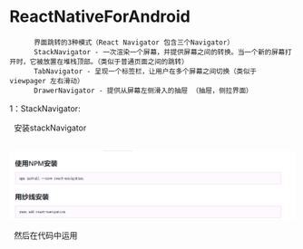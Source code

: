 # ReactNativeForAndroid


          界面跳转的3种模式（React Navigator 包含三个Navigator）
          StackNavigator - 一次渲染一个屏幕，并提供屏幕之间的转换。当一个新的屏幕打开时，它被放置在堆栈顶部。（类似于普通页面之间的跳转）
          TabNavigator - 呈现一个标签栏，让用户在多个屏幕之间切换（类似于 viewpager 左右滑动）
          DrawerNavigator - 提供从屏幕左侧滑入的抽屉 （抽屉，侧拉界面）
        
 
1：StackNavigator:

   安装stackNavigator
            
           ![](https://github.com/xiebinJava/ReactNativeForAndroid/blob/master/navigator.png?raw=true)
           
   然后在代码中运用
          
            
                        
                        

